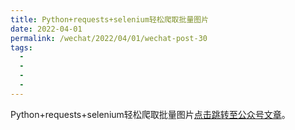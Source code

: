 ```yaml
---
title: Python+requests+selenium轻松爬取批量图片
date: 2022-04-01
permalink: /wechat/2022/04/01/wechat-post-30
tags:
  - 
  - 
  - 
  - 
---
```


Python+requests+selenium轻松爬取批量图片[点击跳转至公众号文章](http://mp.weixin.qq.com/s?__biz=MzkxNjM0MzQ0MQ==&mid=2247483745&idx=1&sn=66e9b4e4b73d8fb76c66ee650da04a4d&chksm=c1501e9ff6279789e329c0e2bb880e59d625eca56f5daee31bc133f9b2f22677e579d83841fc#rd)。